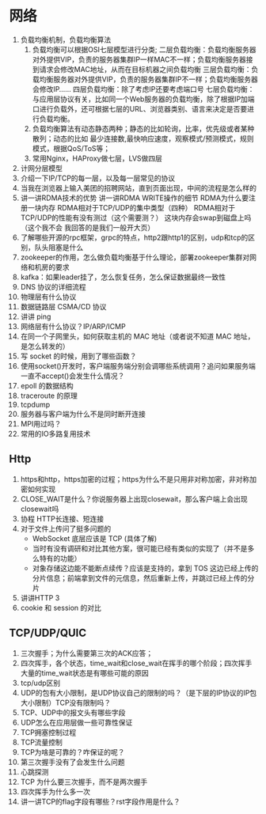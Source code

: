 <!--
 * @Author: tylerytr
 * @Date: 2023-07-31 11:44:07
 * @LastEditors: tylerytr
 * @LastEditTime: 2023-08-07 23:29:49
 * @FilePath: /Interview_experience/C++基架后端/网络部分答案.md
 * Email:601576661@qq.com
 * Copyright (c) 2023 by tyleryin, All Rights Reserved. 
-->
# 网络

1. 负载均衡机制，负载均衡算法
   1. 负载均衡可以根据OSI七层模型进行分类;
      二层负载均衡：负载均衡服务器对外提供VIP，负责的服务器集群IP一样MAC不一样；负载均衡服务器接到请求会修改MAC地址，从而在目标机器之间负载均衡
      三层负载均衡：负载均衡服务器对外提供VIP，负责的服务器集群IP不一样；负载均衡服务器会修改IP……
      四层负载均衡：除了考虑IP还要考虑端口号
      七层负载均衡：与应用层协议有关，比如同一个Web服务器的负载均衡，除了根据IP加端口进行负载外，还可根据七层的URL、浏览器类别、语言来决定是否要进行负载均衡。
   2. 负载均衡算法有动态静态两种；静态的比如轮询，比率，优先级或者某种散列；动态的比如 最少连接数,最快响应速度，观察模式/预测模式，规则模式，根据QoS/ToS等；
   3. 常用Nginx，HAProxy做七层，LVS做四层
2. 计网分层模型
3. 介绍一下IP/TCP的每一层，以及每一层常见的协议
4. 当我在浏览器上输入美团的招聘网站，直到页面出现，中间的流程是怎么样的
5. 讲一讲RDMA技术的优势
   讲一讲RDMA WRITE操作的细节
   RDMA为什么要注册一块内存
   RDMA相对于TCP/UDP的集中类型（四种）
   RDMA相对于TCP/UDP的性能有没有测过（这个需要测？）
   这块内存会swap到磁盘上吗（这个我不会 我回答的是我们一般开大页）
6. 了解哪些开源的rpc框架，grpc的特点，http2跟http1的区别，udp和tcp的区别，队头阻塞是什么
7. zookeeper的作用，怎么做负载均衡基于什么理论，部署zookeeper集群对网络和机房的要求
8. kafka：如果leader挂了，怎么恢复任务，怎么保证数据最终一致性
9. DNS 协议的详细流程
10. 物理层有什么协议
11. 数据链路层 CSMA/CD 协议
12. 讲讲 ping
13. 网络层有什么协议？IP/ARP/ICMP
14. 在同一个子网里头，如何获取主机的 MAC 地址（或者说不知道 MAC 地址，是怎么转发的）
15. 写 socket 的时候，用到了哪些函数？
16. 使用socket()开发时，客户端服务端分别会调哪些系统调用？追问如果服务端一直不accept()会发生什么情况？
17. epoll 的数据结构
18. traceroute 的原理
19. tcpdump
20. 服务器与客户端为什么不是同时断开连接
21. MPI用过吗？
22. 常用的IO多路复用技术
   


## Http

1. https和http，https加密的过程；https为什么不是只用非对称加密，非对称加密如何实现
2.  CLOSE_WAIT是什么？你说服务器上出现closewait，那么客户端上会出现closewait吗
3. 协程 HTTP长连接、短连接
4. 对于文件上传问了挺多问题的
   - WebSocket 底层应该是 TCP (具体了解)
   - 当时有没有调研和对比其他方案，很可能已经有类似的实现了（并不是多么特有的功能）
   - 对象存储这边能不能断点续传？应该是支持的，拿到 TOS 这边已经上传的分片信息；前端拿到文件的元信息，然后重新上传，并跳过已经上传的分片
5. 讲讲HTTP 3
6. cookie 和 session 的对比

## TCP/UDP/QUIC

1. 三次握手；为什么需要第三次的ACK应答；
2. 四次挥手，各个状态，time_wait和close_wait在挥手的哪个阶段；四次挥手大量的time_wait状态是有哪些可能的原因
3. tcp/udp区别
4. UDP的包有大小限制，是UDP协议自己的限制的吗？（是下层的IP协议的IP包大小限制）TCP没有限制吗？
5. TCP、UDP中的报文头有哪些字段
6. UDP怎么在应用层做一些可靠性保证
7. TCP拥塞控制过程
8. TCP流量控制
9. TCP为啥是可靠的？咋保证的呢？
10. 第三次握手没有了会发生什么问题
11. 心跳探测
12. TCP 为什么要三次握手，而不是两次握手
13. 四次挥手为什么多一次
14. 讲一讲TCP的flag字段有哪些？rst字段作用是什么？